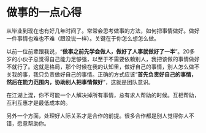 # 做事的一点心得
从毕业到现在也有好几年时间了。常常会思考做事的方法，如何把事情做好。做好一件事情也难也不难（跟没说一样）。关键在于你怎么想怎么做。

以前一位前辈跟我说，“**做事之前先学会做人，做好了人事就做好了一半**”。20多岁的小伙子总觉得自己能力足够强，以至于不需要依赖别人，我把该做的事情做好不就行了。这就是格局，那个时候在我的认知里，做好自己的事情，别人怎么做不关我的事，我只负责做好自己的事情。正确的方式应该“**首先负责好自己的事情，然后在能力范围内，协助别人把事情做好**”，这就是团队意识。

在江湖上混，你不可能一个人解决掉所有事情，总有求人帮助的时候。互相帮助，互利互惠才是最低成本的。

另外一个方面，处理好人际关系才是合作的前提。很多合作都是别人觉得你人不错，愿意帮助你。

